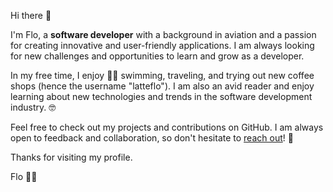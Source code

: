 Hi there 👋

I'm Flo, a <strong>software developer</strong> with a background in aviation and a passion for creating innovative and user-friendly applications. 
I am always looking for new challenges and opportunities to learn and grow as a developer.

In my free time, I enjoy 🏊‍♀️ swimming, traveling, and trying out new coffee shops (hence the username "latteflo"). I am also an avid reader and enjoy learning about new technologies and trends in the software development industry. 🤓

Feel free to check out my projects and contributions on GitHub. I am always open to feedback and collaboration, so don't hesitate to <a href="mailto:sf.simion.f@gmail.com">reach out</a>! 📩

Thanks for visiting my profile.

Flo 🙋‍♀️

<!--
**Latteflo/Latteflo** is a ✨ _special_ ✨ repository because its `README.md` (this file) appears on your GitHub profile.

Here are some ideas to get you started:

-🔭 I’m currently working on ...
- 🌱 I’m currently learning ...
- 👯 I’m looking to collaborate on ...
- 🤔 I’m looking for help with ...
- 💬 Ask me about ...
- 📫 How to reach me: ...
- 😄 Pronouns: ...
- ⚡ Fun fact: ...

---
[![](https://visitcount.itsvg.in/api?id=latteflo&icon=0&color=0)](https://visitcount.itsvg.in)


-->
